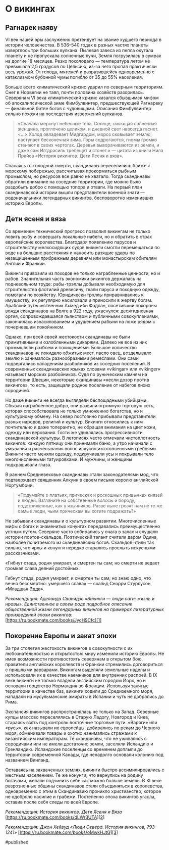 
# О викингах

## Рагнарек наяву
VI век нашей эры заслуженно претендует на звание худшего периода в истории человечества. В 536–540 годах в разных частях планеты изверглось три больших вулкана. Пылевая завеса из пепла окутала планету и не пропускала солнечные лучи, Земля погрузилась в сумрак на долгие 18 месяцев. Резко похолодало — температура летом не превышала 2,5 градусов по Цельсию, из-за чего пропал практически весь урожай. От голода, мятежей и разразившейся одновременно с катаклизмом бубонной чумы погибло от 35 до 55% населения.

Больше всего климатический кризис ударил по северным территориям. Снег в Норвегии не таял, почти половина хозяйств разорилась. Северянам VI века климатический кризис казался сбывшимся мифом об апокалипсической зиме Фимбулвинтер, предшествующей Рагнареку — финальной битве богов с чудовищами. Описания Фимбулвинтер сильно похожи на последствия извержений вулканов.

> «Сначала меркнут небесные тела. Солнце, сияющая солнечная женщина, проглочено целиком, и дневной свет навсегда гаснет. \<…\> Холод овладевает Мидгардом, мороз сковывает землю, наступает бесконечная зима. Горы содрогаются, гномы громко стенают в своих чертогах. Деревья выворачиваются из земли, и даже сам Иггдрасиль трепещет и стонет.» — цитата из книги Нила Прайса «История викингов. Дети Ясеня и вяза».

Спасаясь от голодной смерти, скандинавы переселились ближе к морскому побережью, рассчитывая прокормиться рыбным промыслом, но ресурсов все равно не хватало. Тогда скандинавы обратили внимание на соседние территории, где можно было раздобыть добро с помощью топора и отваги. На первый план скандинавской истории вышли представители военной знати — родоначальники легендарных викингов, бесповоротно изменивших историю Европы.

## Дети ясеня и вяза
Со временем технический прогресс позволил викингам не только ловить рыбу и совершать локальные набеги, но и обратить в страх европейские королевства. Благодаря появлению парусов и строительству мелкосидящих судов викинги смогли перемещаться по воде на большие расстояния и наносить разящие удары по незащищенным прибрежным деревням или монастырским обителям Англии и Франкии. 

Викинги привозили из походов не только награбленные ценности, но и рабов. Значительная часть экономики викингов держалась на подневольном труде: рабы-трэллы добывали необходимую для строительства флотилий древесину, ткали паруса и походную одежду, помогали по хозяйству. Юридически трэллы приравнивались к имуществу, их регулярно насиловали и приносили в жертву богам. Арабский путешественник Ахмед ибн Фадлан, посетивший похороны вождя скандинавов на Волге в 922 году, ужаснулся: десятидневная оргия, сопровождавшаяся пьянством и публичными совокуплениями, закончилась изнасилованием и удушением рабыни на ложе рядом с почерневшим покойником.

Однако, при всей своей жестокости скандинавы не были примитивными и озлобленными дикарями. Далеко не все из них промышляли разбоем и похищениями. Большое количество скандинавов не покидало обжитых мест, пасло овец, возделывало землю и занималось разнообразными ремеслами. Они сами подвергались нападениям разбойников из соседних поселений. В современных скандинавских языках словами «vikingar» или «vikinger» называют морских разбойников. Судя по руническим камням на территории Швеции, некоторые скандинавы «несли дозор против викингов», то есть, защищали родное поселение от набегов лихих сородичей.

Но даже викинги не всегда выглядели беспощадными убийцами. Сбывая награбленное добро, они развили огромную торговую сеть, которая способствовала не только умножению богатства, но и культурному обмену. На север постоянно прибывали представители разных народов, религий и культур. Викинги относились к ним почтительно и даже толерантно, не обращая внимания на цвет кожи, одежду или верования. Гости же удивлялись прогрессивности скандинавской культуры. В летописях часто отмечали чистоплотность викингов: каждую пятницу они принимали баню, а утро начинали с умывания и расчесывания волос искусно изготовленными гребнями. Викинги часто меняли одежду, подкручивали усы и покрывали тело многочисленными татуировками. И мужчины, и женщины подкрашивали глаза. 

В раннем Средневековье скандинавы стали законодателями мод, что подтверждает священник Алкуин в своем письме королю английской Нортумбрии:

> «Подумайте о платьях, прическах и роскошных привычках князей и людей. Взгляните на собственные волосы и бороду, подстриженные, как у язычников. Разве ныне грозят нам не те же самые люди, чьим прическам вы хотите подражать?»

Не забывали скандинавы и о культурном развитии. Многочисленные мифы о богах и знаменитых конунгах передавались преимущественно устным путем. Северяне часто собирались у очага в залах и слушали истории поэтов-скальдов. Поэтический талант считали даром Одина, наиболее почитаемого из скандинавских богов. Скальдов чтили так сильно, что ярлы и конунги нередко старались прослыть искусными рассказчиками.

«Гибнут стада, 
родня умирает, 
и смертен ты сам; 
но смерти не ведает
громкая слава
деяний достойных. 

Гибнут стада,
родня умирает, 
и смертен ты сам; 
но знаю одно, 
что вечно бессмертно: 
умершего слава» — скальд Снорри Стурлусон, «Младшая Эдда».

_Рекомендация: Аделаида Сванидзе «Викинги — люди саги: жизнь и нравы». Единственное в своем роде подробное описание общественной жизни легендарных викингов на примерах литературных произведений эпохи викингов:_ [https://ru.bookmate.com/books/JycH9Cfc][1]

## Покорение Европы и закат эпохи
За три столетия жестокость викингов в совокупности с их любознательностью и открытостью миру изменили историю Европы. Не имея возможности противостоять северянам в открытом бою, правители английских королевств и Франкии стремились договориться с пришлыми варварами. Викингам выделяли земельные наделы и использовали их в качестве наемников для внутренних распрей. В IX веке викинги не только владели английским городом Йорк, но и основали герцогство Нормандия во Франции. Используя занятые территории в качестве баз, викинги ходили до Средиземного моря, нападали на мусульманские эмираты в Испании и чуть не добрались до Рима.

Экспансия викингов распространялась не только на Запад. Северные купцы массово переселялись в Старую Ладогу, Новгород и Киев, стараясь взять под контроль восточные торговые пути. «Варяги» или «русы», как называли их европейцы, добирались по рекам до Черного моря, обменивали товары и охотно нанимались стражами к византийским императорам. Те скандинавы, что не уживались с сородичами или не имели достаточно земли, заселяли Исландию и Гренландию. Исландские поселенцы со временем доплыли до территории современной Канады, где ненадолго основали колонию под названием Винланд.

Оставаясь на захваченных землях, викинги быстро ассимилировались с местным населением. Те же конунги, что вернулись на родину богачами, желали подчинить себе как можно больше земель. В XI веке разрозненные общины скандинавов стали объединяться в королевства, одновременно с этим в Скандинавию проникло христианство, которое не одобряло насилие и грабежи. Постепенно эпоха викингов угасла, оставив после себя следы по всей Европе.

_Рекомендация: История викингов. Дети Ясеня и Вяза_
[https://ru.bookmate.com/books/dLWr3UTA][2]

_Рекомендация: Джон Хейвуд «Люди Севера. История викингов, 793–1241»_
[https://ru.bookmate.com/books/oMwkHJtG][3]

[1]:	https://ru.bookmate.com/books/JycH9Cfc
[2]:	https://ru.bookmate.com/books/dLWr3UTA
[3]:	https://ru.bookmate.com/books/oMwkHJtG

#published